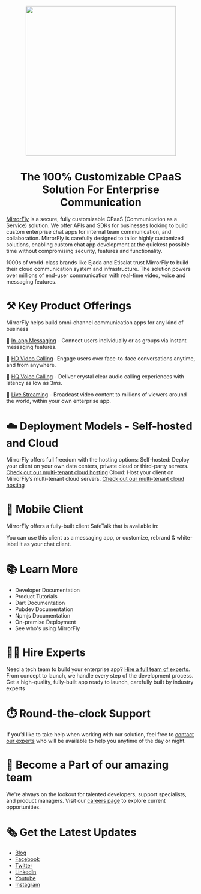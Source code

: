 <p align="center">
  <img  src="https://dasa7d6hxd0bp.cloudfront.net/images/mirrorfly.webp" data-canonical-src="https://dasa7d6hxd0bp.cloudfront.net/images/mirrorfly.webp" width="400"  alt=""/>
</p>

<h1 align="center">
  The 100% Customizable CPaaS Solution For Enterprise Communication
</h1>


[MirrorFly](https://www.mirrorfly.com/) is a secure, fully customizable CPaaS (Communication as a Service) solution. We offer APIs and SDKs for businesses looking to build custom enterprise chat apps for internal team communication, and collaboration. MirrorFly is carefully designed to tailor highly customized solutions, enabling custom chat app development at the quickest possible time without compromising security, features and functionality.


1000s of world-class brands like Ejada and Etisalat trust MirrorFly to build their cloud communication system and infrastructure. The solution powers over millions of end-user communication with real-time video, voice and messaging features.


# ⚒️ Key Product Offerings 

MirrorFly helps build omni-channel communication apps for any kind of business


 💬 [In-app Messaging](https://www.mirrorfly.com/chat-api-solution.php) - Connect users individually or as groups via instant messaging features.

 🎯 [HD Video Calling](https://www.mirrorfly.com/video-call-solution.php)- Engage users over face-to-face conversations anytime, and from anywhere.

 🦾 [HQ Voice Calling](https://www.mirrorfly.com/voice-call-solution.php) - Deliver crystal clear audio calling experiences with latency as low as 3ms.
 
 🦾 [Live Streaming](https://www.mirrorfly.com/live-streaming-sdk.php) - Broadcast video content to millions of viewers around the world, within your own enterprise app. 


# ☁️ Deployment Models - Self-hosted and Cloud

MirrorFly offers full freedom with the hosting options:
Self-hosted: Deploy your client on your own data centers, private cloud or third-party servers.
[Check out our multi-tenant cloud hosting](https://www.mirrorfly.com/self-hosted-chat-solution.php)
Cloud: Host your client on MirrorFly’s multi-tenant cloud servers.
[Check out our multi-tenant cloud hosting](https://www.mirrorfly.com/multi-tenant-chat-for-saas.php)


# 📱 Mobile Client

MirrorFly offers a fully-built client SafeTalk that is available in:

You can use this client as a messaging app, or customize, rebrand & white-label it as your chat client. 


# 📚 Learn More

- Developer Documentation
- Product Tutorials
- Dart Documentation
- Pubdev Documentation
- Npmjs Documentation
- On-premise Deployment
- See who's using MirrorFly


# 🧑‍💻 Hire Experts

Need a tech team to build your enterprise app? [Hire a full team of experts](https://www.mirrorfly.com/hire-video-chat-developer.php). From concept to launch, we handle every step of the development process. Get a high-quality, fully-built app ready to launch, carefully built by industry experts


# ⏱️ Round-the-clock Support

If you’d like to take help when working with our solution, feel free to [contact our experts](https://www.mirrorfly.com/contact-sales.php) who will be available to help you anytime of the day or night. 


# 💼 Become a Part of our amazing team

We're always on the lookout for talented developers, support specialists, and product managers. Visit our [careers page](https://www.contus.com/careers.php) to explore current opportunities.


# 🗞️ Get the Latest Updates

- [Blog](https://www.mirrorfly.com/blog/)
- [Facebook](https://www.facebook.com/MirrorFlyofficial/)
- [Twitter](https://twitter.com/mirrorflyteam)
- [LinkedIn](https://www.linkedin.com/showcase/mirrorfly-official/)
- [Youtube](https://www.youtube.com/@mirrorflyofficial)
- [Instagram](https://www.instagram.com/mirrorflyofficial/)
